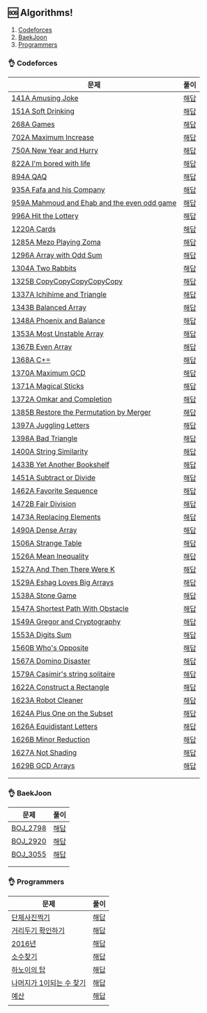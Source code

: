 ## 🆘 Algorithms!

1. [Codeforces](#codeforces)
2. [BaekJoon](#BaekJoon)
3. [Programmers](#Programmers)

### 👌 Codeforces 

| 문제 | 풀이 |
|---|---|
| [141A Amusing Joke](https://codeforces.com/problemset/problem/141/A) | [해답](./codeforces/141A_Amusing_Joke.java) | 
| [151A Soft Drinking](https://codeforces.com/problemset/problem/151/A) | [해답](./codeforces/151A_Soft_Drinking.java) | 
| [268A Games](https://codeforces.com/problemset/problem/141/A) | [해답](./codeforces/268A_Games.java) | 
| [702A Maximum Increase](https://codeforces.com/problemset/problem/702/A) | [해답](./codeforces/702A_Maximum_Increase.java) | 
| [750A New Year and Hurry](https://codeforces.com/problemset/problem/750/A) | [해답](./codeforces/750A_New_Year_and_Hurry.java) | 
| [822A I'm bored with life](https://codeforces.com/problemset/problem/822/A) | [해답](./codeforces/822A_I'm_bored_with_life.java) |
| [894A QAQ](https://codeforces.com/problemset/problem/894/A) | [해답](./codeforces/894A_QAQ.java) |
| [935A Fafa and his Company](https://codeforces.com/problemset/problem/935/A) | [해답](./codeforces/935A_Fafa_and_his_Company.java)| 
| [959A Mahmoud and Ehab and the even odd game](https://codeforces.com/problemset/problem/959/A) | [해답](./codeforces/959A_Mahmoud_and_Ehab_and_the_even-odd_game.java)| 
| [996A Hit the Lottery](https://codeforces.com/problemset/problem/996/A) | [해답](./codeforces/996A_Hit_the_Lottery.java)| 
| [1220A Cards](codeforces.com/problemset/problem/1220/A) | [해답](./codeforces/1220A_Cards.java)| 
| [1285A Mezo Playing Zoma](https://codeforces.com/problemset/problem/1285/A) | [해답](./codeforces/1285A_Mezo_Playing_Zoma.java)| 
| [1296A Array with Odd Sum](https://codeforces.com/problemset/problem/1296/A) | [해답](./codeforces/1296A_Array_with_Odd_Sum.java) | 
| [1304A Two Rabbits](https://codeforces.com/problemset/problem/1304/A) | [해답](./codeforces/1304A_Two_Rabbits.java) | 
| [1325B CopyCopyCopyCopyCopy](https://codeforces.com/problemset/problem/1325/B) | [해답](./codeforces/1325B_CopyCopyCopyCopyCopy.java) | 
| [1337A Ichihime and Triangle](https://codeforces.com/problemset/problem/1337/A) | [해답](./codeforces/1337A_Ichihime_and_Triangle.java) | 
| [1343B Balanced Array](https://codeforces.com/problemset/problem/1343/B) | [해답](./codeforces/1343B_Balanced_Array.java)| 
| [1348A Phoenix and Balance](https://codeforces.com/problemset/problem/1348/A) | [해답](./codeforces/1348A_Phoenix_and_Balance.java) | 
| [1353A Most Unstable Array](https://codeforces.com/problemset/problem/1353/A) | [해답](./codeforces/1353A_Most_Unstable_Array.java) | 
| [1367B Even Array](https://codeforces.com/problemset/problem/1367/B) | [해답](./codeforces/1367B_Even_Array.java) | 
| [1368A C+=](https://codeforces.com/problemset/problem/1368/A) | [해답](./codeforces/1368A_C+=.java) | 
| [1370A Maximum GCD](https://codeforces.com/problemset/problem/1370/A) | [해답](./codeforces/1370A_Maximum_GCD.java) | 
| [1371A Magical Sticks](https://codeforces.com/problemset/problem/1371/A) | [해답](./codeforces/1371A_Magical_Sticks.java) | 
| [1372A Omkar and Completion](https://codeforces.com/problemset/problem/1372/A) | [해답](./codeforces/1372A_Omkar_and_Completion.java) | 
| [1385B Restore the Permutation by Merger](https://codeforces.com/problemset/problem/1385/B) | [해답](./codeforces/1385B_Restore_the_Permutation_by_Merger.java) | 
| [1397A Juggling Letters](https://codeforces.com/problemset/problem/1397/A) | [해답](./codeforces/1397A_Juggling_Letters.java) | 
| [1398A Bad Triangle](https://codeforces.com/problemset/problem/1398/A) | [해답](./codeforces/1398A_Bad_Triangle.java) | 
| [1400A String Similarity](https://codeforces.com/problemset/problem/1400/A) | [해답](./codeforces/1400A_String_Similarity.java) | 
| [1433B Yet Another Bookshelf](https://codeforces.com/problemset/problem/1433/B) | [해답](./codeforces/1433B_Yet_Another_Bookshelf.java) | 
| [1451A Subtract or Divide](https://codeforces.com/problemset/problem/1451/A) | [해답](./codeforces/1451A_Subtract_or_Divide.java) | 
| [1462A Favorite Sequence](https://codeforces.com/problemset/problem/1462/A) | [해답](./codeforces/1462A_Favorite_Sequence.java) | 
| [1472B Fair Division](https://codeforces.com/problemset/problem/1472/B) | [해답](./codeforces/1472B_Fair_Division.java) | 
| [1473A Replacing Elements](https://codeforces.com/problemset/problem/1473/A) | [해답](./codeforces/1473A_Replacing_Elements.java) | 
| [1490A Dense Array](https://codeforces.com/problemset/problem/1490/A) | [해답](./codeforces/1490A_Dense_Array.java) | 
| [1506A Strange Table](https://codeforces.com/problemset/problem/1506/A) | [해답](./codeforces/1506A_Strange_Table.java) | 
| [1526A Mean Inequality](https://codeforces.com/problemset/problem/1526/A) | [해답](./codeforces/1526A_Mean_Inequality.java) | 
| [1527A And Then There Were K](https://codeforces.com/problemset/problem/1526/A) | [해답](./codeforces/1527A_And_Then_There_Were_K.java) | 
| [1529A Eshag Loves Big Arrays](https://codeforces.com/problemset/problem/1529/A) | [해답](./codeforces/1529A_Eshag_Loves_Big_Arrays.java) | 
| [1538A Stone Game](https://codeforces.com/problemset/problem/1538/A) | [해답](./codeforces/1538A_Stone_Game.java) | 
| [1547A Shortest Path With Obstacle](https://codeforces.com/problemset/problem/1547/A) | [해답](./codeforces/1547A_Shortest_Path_With_Obstacle.java) | 
| [1549A Gregor and Cryptography](https://codeforces.com/problemset/problem/1549/A) | [해답](./codeforces/1549A_Gregor_and_Cryptography.java) | 
| [1553A Digits Sum](https://codeforces.com/problemset/problem/1553/A) | [해답](./codeforces/1553A_Digits_Sum.java) | 
| [1560B Who's Opposite](https://codeforces.com/problemset/problem/1560/B) | [해답](./codeforces/1560B_Who's_Opposite.java) | 
| [1567A Domino Disaster](https://codeforces.com/problemset/problem/1567/A) | [해답](./codeforces/1567A_Domino_Disaster.java) | 
| [1579A Casimir's string solitaire](https://codeforces.com/problemset/problem/1579/A) | [해답](./codeforces/1579A_Casimir`s_string_solitaire.java) | 
| [1622A Construct a Rectangle](https://codeforces.com/problemset/problem/1622/A) | [해답](./codeforces/1622A_Construct_a_Rectangle.java) | 
| [1623A Robot Cleaner](https://codeforces.com/problemset/problem/1623/A) | [해답](./codeforces/1623A_Robot_Cleaner.java) | 
| [1624A Plus One on the Subset](https://codeforces.com/problemset/problem/1624/A) | [해답](./codeforces/1624A_Plus_One_on_the_Subset.java) | 
| [1626A Equidistant Letters](https://codeforces.com/problemset/problem/1626/A) | [해답](./codeforces/1626A_Equidistant_Letters.java) | 
| [1626B Minor Reduction](https://codeforces.com/problemset/problem/1626/B) | [해답](./codeforces/1626B_Minor_Reduction.java) | 
| [1627A Not Shading](https://codeforces.com/problemset/problem/1627/A) | [해답](./codeforces/1627A_Not_Shading.java) | 
| [1629B GCD Arrays](https://codeforces.com/problemset/problem/1629/B) | [해답](./codeforces/1629B_GCD_Arrays.java) | 
|   |   |
|   |   |

### 👌 BaekJoon

| 문제 | 풀이  |
|---|---|
| [BOJ_2798](https://www.acmicpc.net/problem/2798) | [해답](./baekjoon/BOJ_2798.java) |
| [BOJ_2920](https://www.acmicpc.net/problem/2920) | [해답](./baekjoon/BOJ_2920.java) |
| [BOJ_3055](https://www.acmicpc.net/problem/3055) | [해답](./baekjoon/BOJ_3055.java) |
|   |   |
|   |   |

### 👌 Programmers

| 문제 | 풀이 |
|---|---|
| [단체사진찍기](https://programmers.co.kr/learn/courses/30/lessons/1835) | [해답](./programmers/2017카카오코드본선_단체사진찍기.java) |
| [거리두기 확인하기](https://programmers.co.kr/learn/courses/30/lessons/81302) | [해답](./programmers/2021카카오채용연계형인턴십_거리두기확인하기.java) |
| [2016년](https://programmers.co.kr/learn/courses/30/lessons/12901) | [해답](./programmers/연습문제_2016년.java) |
| [소수찾기](https://programmers.co.kr/learn/courses/30/lessons/42839) | [해답](./programmers/연습문제_소수찾기.java) |
| [하노이의 탑](https://programmers.co.kr/learn/courses/30/lessons/12946) | [해답](./programmers/연습문제_하노이의탑.java) |
| [나머지가 1이되는 수 찾기](https://programmers.co.kr/learn/courses/30/lessons/87389) | [해답](./programmers/월간코드챌린지시즌3_나머지가1이되는수찾기.java) |
| [예산](https://programmers.co.kr/learn/courses/30/lessons/12982) | [해답](./programmers/Summer&WinterCoding_예산.java) |
|   |   |